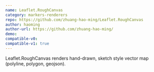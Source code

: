 ```yaml
---
name: Leaflet.RoughCanvas
category: markers-renderers
repo: https://github.com/zhuang-hao-ming/Leaflet.RoughCanvas
author: haoming
author-url: https://github.com/zhuang-hao-ming/
demo: 
compatible-v0:
compatible-v1: true
---
```


Leaflet.RoughCanvas renders hand-drawn, sketch style vector map (polyline, polygon, geojson).
